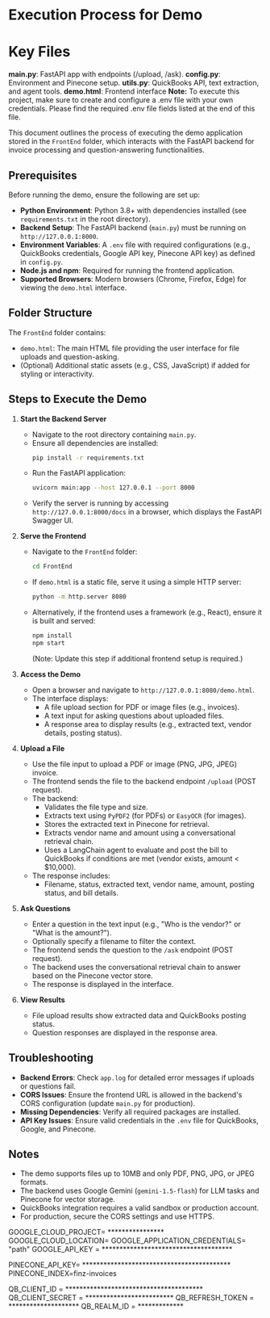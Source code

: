 # Execution Process for Demo

# Key Files
**main.py**: FastAPI app with endpoints (/upload, /ask).
**config.py**: Environment and Pinecone setup.
**utils.py**: QuickBooks API, text extraction, and agent tools.
**demo.html**: Frontend interface
**Note:** To execute this project, make sure to create and configure a .env file with your own credentials. Please find the required .env file fields listed at the end of this file.

This document outlines the process of executing the demo application stored in the `FrontEnd` folder, which interacts with the FastAPI backend for invoice processing and question-answering functionalities.

## Prerequisites
Before running the demo, ensure the following are set up:
- **Python Environment**: Python 3.8+ with dependencies installed (see `requirements.txt` in the root directory).
- **Backend Setup**: The FastAPI backend (`main.py`) must be running on `http://127.0.0.1:8000`.
- **Environment Variables**: A `.env` file with required configurations (e.g., QuickBooks credentials, Google API key, Pinecone API key) as defined in `config.py`.
- **Node.js and npm**: Required for running the frontend application.
- **Supported Browsers**: Modern browsers (Chrome, Firefox, Edge) for viewing the `demo.html` interface.

## Folder Structure
The `FrontEnd` folder contains:
- `demo.html`: The main HTML file providing the user interface for file uploads and question-asking.
- (Optional) Additional static assets (e.g., CSS, JavaScript) if added for styling or interactivity.

## Steps to Execute the Demo
1. **Start the Backend Server**
   - Navigate to the root directory containing `main.py`.
   - Ensure all dependencies are installed:
     ```bash
     pip install -r requirements.txt
     ```
   - Run the FastAPI application:
     ```bash
     uvicorn main:app --host 127.0.0.1 --port 8000
     ```
   - Verify the server is running by accessing `http://127.0.0.1:8000/docs` in a browser, which displays the FastAPI Swagger UI.

2. **Serve the Frontend**
   - Navigate to the `FrontEnd` folder:
     ```bash
     cd FrontEnd
     ```
   - If `demo.html` is a static file, serve it using a simple HTTP server:
     ```bash
     python -m http.server 8080
     ```
   - Alternatively, if the frontend uses a framework (e.g., React), ensure it is built and served:
     ```bash
     npm install
     npm start
     ```
     (Note: Update this step if additional frontend setup is required.)

3. **Access the Demo**
   - Open a browser and navigate to `http://127.0.0.1:8080/demo.html`.
   - The interface displays:
     - A file upload section for PDF or image files (e.g., invoices).
     - A text input for asking questions about uploaded files.
     - A response area to display results (e.g., extracted text, vendor details, posting status).

4. **Upload a File**
   - Use the file input to upload a PDF or image (PNG, JPG, JPEG) invoice.
   - The frontend sends the file to the backend endpoint `/upload` (POST request).
   - The backend:
     - Validates the file type and size.
     - Extracts text using `PyPDF2` (for PDFs) or `EasyOCR` (for images).
     - Stores the extracted text in Pinecone for retrieval.
     - Extracts vendor name and amount using a conversational retrieval chain.
     - Uses a LangChain agent to evaluate and post the bill to QuickBooks if conditions are met (vendor exists, amount < $10,000).
   - The response includes:
     - Filename, status, extracted text, vendor name, amount, posting status, and bill details.

5. **Ask Questions**
   - Enter a question in the text input (e.g., "Who is the vendor?" or "What is the amount?").
   - Optionally specify a filename to filter the context.
   - The frontend sends the question to the `/ask` endpoint (POST request).
   - The backend uses the conversational retrieval chain to answer based on the Pinecone vector store.
   - The response is displayed in the interface.

6. **View Results**
   - File upload results show extracted data and QuickBooks posting status.
   - Question responses are displayed in the response area.

## Troubleshooting
- **Backend Errors**: Check `app.log` for detailed error messages if uploads or questions fail.
- **CORS Issues**: Ensure the frontend URL is allowed in the backend's CORS configuration (update `main.py` for production).
- **Missing Dependencies**: Verify all required packages are installed.
- **API Key Issues**: Ensure valid credentials in the `.env` file for QuickBooks, Google, and Pinecone.

## Notes
- The demo supports files up to 10MB and only PDF, PNG, JPG, or JPEG formats.
- The backend uses Google Gemini (`gemini-1.5-flash`) for LLM tasks and Pinecone for vector storage.
- QuickBooks integration requires a valid sandbox or production account.
- For production, secure the CORS settings and use HTTPS.



GOOGLE_CLOUD_PROJECT= ****************
GOOGLE_CLOUD_LOCATION= 
GOOGLE_APPLICATION_CREDENTIALS= "path"
GOOGLE_API_KEY = *************************************

PINECONE_API_KEY= ******************************************
PINECONE_INDEX=finz-invoices


QB_CLIENT_ID = ***************************************
QB_CLIENT_SECRET = *************************
QB_REFRESH_TOKEN = ********************
QB_REALM_ID = *************
